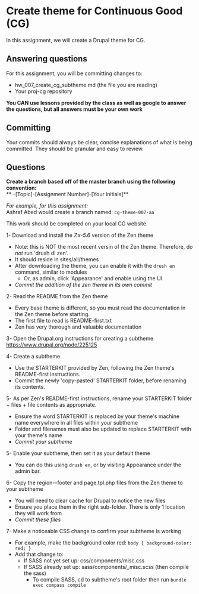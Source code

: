 # Create theme for Continuous Good (CG)
In this assignment, we will create a Drupal theme for CG.

## Answering questions
For this assignment, you will be committing changes to:
- hw_007_create_cg_subtheme.md (the file you are reading)
- Your proj-cg repository

**You CAN use lessons provided by the class as well as google to answer the questions, but all answers must be your own work**  

## Committing
Your commits should always be clear, concise explanations of what is being committed. They should be granular and easy to review.

## Questions
**Create a branch based off of the master branch using the following convention:**  
** -[Topic]-[Assignment Number]-[Your initials]**

*For example, for this assignment:*  
Ashraf Abed would create a branch named: ```cg-theme-007-aa```  

This work should be completed on your local CG website.  

1- Download and install the *7.x-5.6* version of the Zen theme
  - Note: this is NOT the most recent versin of the Zen theme. Therefore, do *not* run 'drush dl zen'.
  - It should reside in sites/all/themes
  - After downloading the theme, you can enable it with the ```drush en``` command, similar to modules
    - Or, as admin, click 'Appearance' and enable using the UI
  - *Commit the addition of the zen theme in its own commit*

2- Read the README from the Zen theme
  - Every base theme is different, so you must read the documentation in the Zen theme before starting.
  - The first file to read is README-first.txt
  - Zen has very thorough and valuable documentation

3- Open the Drupal.org instructions for creating a subtheme
https://www.drupal.org/node/225125

4- Create a subtheme
  - Use the STARTERKIT provided by Zen, following the Zen theme's README-first instructions.
  - Commit the newly 'copy-pasted' STARTERKIT folder, before renaming its contents.

5- As per Zen's README-first instructions, rename your STARTERKIT folder + files + file contents as appropriate.
  - Ensure the word STARTERKIT is replaced by your theme's machine name everywhere in all files within your subtheme
  - Folder and filenames must also be updated to replace STARTERKIT with your theme's name
  - *Commit your subtheme*  

5- Enable your subtheme, then set it as your default theme  
  - You can do this using ```drush en```, or by visiting Appearance under the admin bar.

6- Copy the region--footer and page.tpl.php files from the Zen theme to your subtheme
  - You will need to clear cache for Drupal to notice the new files
  - Ensure you place them in the right sub-folder. There is only 1 location they will work from  
  - *Commit these files*

7- Make a noticeable CSS change to confirm your subtheme is working
  - For example, make the background color red: ```body { background-color: red; }```
  - Add that change to: 
    - If SASS not yet set up: css/components/misc.css
    - If SASS already set up: sass/components/_misc.scss (then compile the sass)
      - To compile SASS, cd to subtheme's root folder then run ```bundle exec compass compile```
